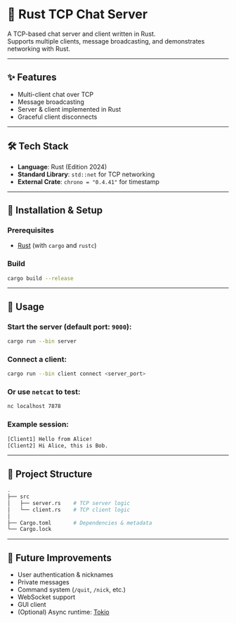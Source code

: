 # 📨 Rust TCP Chat Server

A TCP-based chat server and client written in Rust.  
Supports multiple clients, message broadcasting, and demonstrates networking with Rust.

---

## ✨ Features
- Multi-client chat over TCP  
- Message broadcasting  
- Server & client implemented in Rust  
- Graceful client disconnects  

---

## 🛠 Tech Stack
- **Language**: Rust (Edition 2024)  
- **Standard Library**: `std::net` for TCP networking
- **External Crate**: `chrono = "0.4.41"` for timestamp

---

## 🚀 Installation & Setup

### Prerequisites
- [Rust](https://www.rust-lang.org/tools/install) (with `cargo` and `rustc`)

### Build
```bash
cargo build --release
```

---

## 💬 Usage

### Start the server (default port: `9000`):
```bash
cargo run --bin server
```

### Connect a client:
```bash
cargo run --bin client connect <server_port>
```

### Or use `netcat` to test:
```bash
nc localhost 7878
```

### Example session:
```bash
[Client1] Hello from Alice!
[Client2] Hi Alice, this is Bob.
```

---

## 📂 Project Structure
```bash
.
├── src
│   ├── server.rs    # TCP server logic
│   └── client.rs    # TCP client logic
│
├── Cargo.toml       # Dependencies & metadata
└── Cargo.lock
```

---

## 🔮 Future Improvements
- User authentication & nicknames
- Private messages
- Command system (`/quit`, `/nick`, etc.)
- WebSocket support
- GUI client
- (Optional) Async runtime: [Tokio](https://tokio.rs)  
